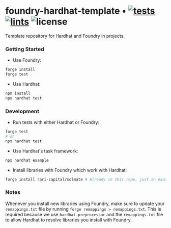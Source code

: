 # foundry-hardhat-template • [![tests](https://github.com/brianle83/foundry-hardhat-template/actions/workflows/tests.yml/badge.svg)](https://github.com/brianle83/foundry-hardhat-template/actions/workflows/tests.yml) [![lints](https://github.com/brianle83/foundry-hardhat-template/actions/workflows/lints.yml/badge.svg)](https://github.com/brianle83/foundry-template/actions/workflows/lints.yml) ![license](https://img.shields.io/github/license/brianle83/foundry-hardhat-template)

Template repository for Hardhat and Foundry in projects.

### Getting Started

- Use Foundry:

```bash
forge install
forge test
```

- Use Hardhat:

```bash
npm install
npx hardhat test
```

### Development

- Run tests with either Hardhat or Foundry:

```bash
forge test
# or
npx hardhat test
```

- Use Hardhat's task framework:

```bash
npx hardhat example
```

- Install libraries with Foundry which work with Hardhat:

```bash
forge install rari-capital/solmate # Already in this repo, just an example
```

### Notes

Whenever you install new libraries using Foundry, make sure to update your `remappings.txt` file by running `forge remappings > remappings.txt`. This is required because we use `hardhat-preprocessor` and the `remappings.txt` file to allow Hardhat to resolve libraries you install with Foundry.
